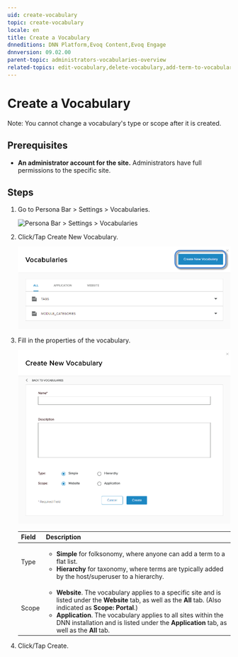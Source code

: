 ```yaml
---
uid: create-vocabulary
topic: create-vocabulary
locale: en
title: Create a Vocabulary
dnneditions: DNN Platform,Evoq Content,Evoq Engage
dnnversion: 09.02.00
parent-topic: administrators-vocabularies-overview
related-topics: edit-vocabulary,delete-vocabulary,add-term-to-vocabulary,edit-term-in-vocabulary,delete-term-from-vocabulary
---
```


# Create a Vocabulary

Note: You cannot change a vocabulary's type or scope after it is created.

## Prerequisites

*   **An administrator account for the site.** Administrators have full permissions to the specific site.

## Steps

1.  Go to Persona Bar \> Settings \> Vocabularies.
    
    ![Persona Bar > Settings > Vocabularies](/images/scr-pbar-host-Settings-E91.png)
    
2.  Click/Tap Create New Vocabulary.
    
      
    
    ![](/images/scr-vocabularies-list-create-btn-E91.png)
    
      
    
3.  Fill in the properties of the vocabulary.
    
      
    
    ![](/images/scr-vocabularies-create-new-vocabulary-dialog-E91.png)
    
      
    
    |Field|Description|
    |---|---|
    |Type|<ul><li><strong>Simple</strong> for folksonomy, where anyone can add a term to a flat list.</li><li><strong>Hierarchy</strong> for taxonomy, where terms are typically added by the host/superuser to a hierarchy.</li></ul>|
    |Scope|<ul><li><strong>Website</strong>. The vocabulary applies to a specific site and is listed under the <strong>Website</strong> tab, as well as the <strong>All</strong> tab. (Also indicated as <strong>Scope: Portal</strong>.)</li><li><strong>Application</strong>. The vocabulary applies to all sites within the DNN installation and is listed under the <strong>Application</strong> tab, as well as the <strong>All</strong> tab.</li></ul>
    
4.  Click/Tap Create.